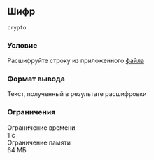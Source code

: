 ## Шифр

`crypto`

### Условие

Расшифруйте строку из приложенного [файла](https://disk.yandex.ru/i/QW5wqOdknADsHg)

### Формат вывода 

Текст, полученный в результате расшифровки

### Ограничения 

Ограничение времени\
1 с\
Ограничение памяти\
64 МБ